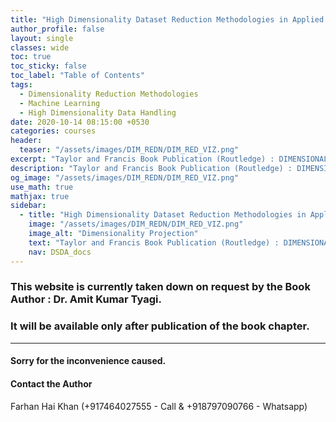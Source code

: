 ```yaml
---
title: "High Dimensionality Dataset Reduction Methodologies in Applied Machine Learning"
author_profile: false
layout: single
classes: wide
toc: true
toc_sticky: false
toc_label: "Table of Contents"
tags:
  - Dimensionality Reduction Methodologies
  - Machine Learning
  - High Dimensionality Data Handling
date: 2020-10-14 08:15:00 +0530
categories: courses
header:
  teaser: "/assets/images/DIM_REDN/DIM_RED_VIZ.png"
excerpt: "Taylor and Francis Book Publication (Routledge) : DIMENSIONALITY REDUCTION ALGORITHMS IN APPLIED MACHINE LEARNING"
description: "Taylor and Francis Book Publication (Routledge) : DIMENSIONALITY REDUCTION ALGORITHMS IN APPLIED MACHINE LEARNING"
og_image: "/assets/images/DIM_REDN/DIM_RED_VIZ.png"
use_math: true
mathjax: true
sidebar:
  - title: "High Dimensionality Dataset Reduction Methodologies in Applied Machine Learning"
    image: "/assets/images/DIM_REDN/DIM_RED_VIZ.png"
    image_alt: "Dimensionality Projection"
    text: "Taylor and Francis Book Publication (Routledge) : DIMENSIONALITY REDUCTION ALGORITHMS IN APPLIED MACHINE LEARNING"
    nav: DSDA_docs
---
```


### This website is currently taken down on request by the Book Author : Dr. Amit Kumar Tyagi.

### It will be available only after publication of the book chapter.

---

#### Sorry for the inconvenience caused.

#### Contact the Author

Farhan Hai Khan (+917464027555 - Call & +918797090766 - Whatsapp)
